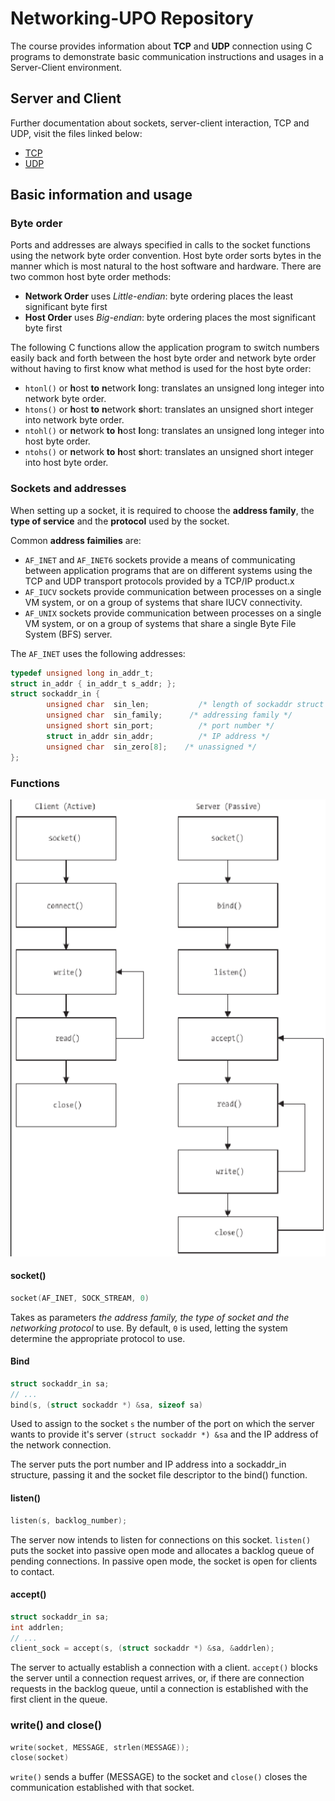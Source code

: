 # Networking-UPO Repository

The course provides information about **TCP** and **UDP** connection using C programs to demonstrate basic communication instructions and usages in a Server-Client environment.

## Server and Client
Further documentation about sockets, server-client interaction, TCP and UDP, visit the files linked below: 
- [TCP](https://github.com/meltmeltix/Networking-UPO/blob/main/docs/TCP.md)
- [UDP](https://github.com/meltmeltix/Networking-UPO/blob/main/docs/UDP.md)

## Basic information and usage

### Byte order

Ports and addresses are always specified in calls to the socket functions using the network byte order convention. Host byte order sorts bytes in the manner which is most natural to the host software and hardware. There are two common host byte order methods:

- **Network Order** uses *Little-endian*: byte ordering places the least significant byte first
- **Host Order** uses *Big-endian*: byte ordering places the most significant byte first

The following C functions allow the application program to switch numbers easily back and forth between the host byte order and network byte order without having to first know what method is used for the host byte order:

- `htonl()` or **h**ost **to** **n**etwork **l**ong: translates an unsigned long integer into network byte order.
- `htons()` or **h**ost **to** **n**etwork **s**hort: translates an unsigned short integer into network byte order.
- `ntohl()` or **n**etwork **to** **h**ost **l**ong: translates an unsigned long integer into host byte order.
- `ntohs()` or **n**etwork **to** **h**ost **s**hort: translates an unsigned short integer into host byte order.

### Sockets and addresses

When setting up a socket, it is required to choose the **address family**, the **type of service** and the **protocol** used by the socket.

Common **address faimilies** are:

- `AF_INET` and `AF_INET6` sockets provide a means of communicating between application programs that are on different systems using the TCP and UDP transport protocols provided by a TCP/IP product.x
- `AF_IUCV` sockets provide communication between processes on a single VM system, or on a group of systems that share IUCV connectivity.
- `AF_UNIX` sockets provide communication between processes on a single VM system, or on a group of systems that share a single Byte File System (BFS) server.

The `AF_INET` uses the following addresses:

```c
typedef unsigned long in_addr_t;
struct in_addr { in_addr_t s_addr; };
struct sockaddr_in {
        unsigned char  sin_len;           /* length of sockaddr struct */
        unsigned char  sin_family;      /* addressing family */
        unsigned short sin_port;          /* port number */
        struct in_addr sin_addr;          /* IP address */
        unsigned char  sin_zero[8];    /* unassigned */
};
```

### Functions

![Socket functions flow](https://raw.githubusercontent.com/meltmeltix/Networking-UPO/main/docs/img/function_call_flow.png)

#### socket()

```c
socket(AF_INET, SOCK_STREAM, 0)
```

Takes as parameters *the address family, the type of socket and the networking protocol* to use. By default, `0` is used, letting the system determine the appropriate protocol to use.

#### Bind

```c
struct sockaddr_in sa;
// ...
bind(s, (struct sockaddr *) &sa, sizeof sa)
```

Used to assign to the socket `s` the number of the port on which the server wants to provide it's server `(struct sockaddr *) &sa` and the IP address of the network connection.

The server puts the port number and IP address into a sockaddr_in structure, passing it and the socket file descriptor to the bind() function.

#### listen()

```c
listen(s, backlog_number);
```

The server now intends to listen for connections on this socket. `listen()` puts the socket into passive open mode and allocates a backlog queue of pending connections. In passive open mode, the socket is open for clients to contact.

#### accept()

```c
struct sockaddr_in sa;
int addrlen;
// ...
client_sock = accept(s, (struct sockaddr *) &sa, &addrlen);
```

The server to actually establish a connection with a client. `accept()` blocks the server until a connection request arrives, or, if there are connection requests in the backlog queue, until a connection is established with the first client in the queue.

### write() and close()

```c
write(socket, MESSAGE, strlen(MESSAGE));
close(socket)
```

`write()` sends a buffer (MESSAGE) to the socket and `close()` closes the communication established with that socket.
